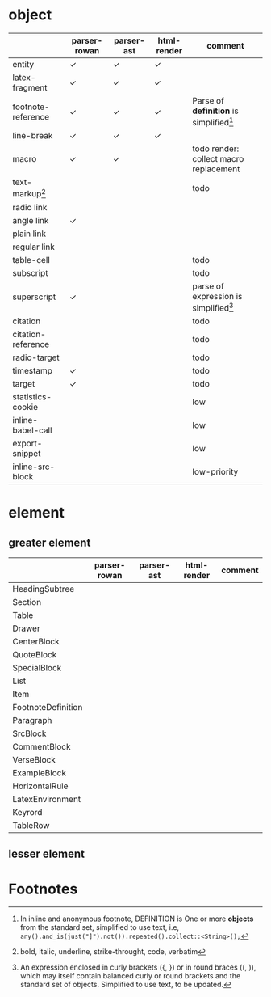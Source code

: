 # object

|  | parser-rowan | parser-ast | html-render | comment |
|----|----|----|----|----|
| entity | ✓ | ✓ | ✓ |  |
| latex-fragment | ✓ | ✓ | ✓ |  |
| footnote-reference | ✓ | ✓ | ✓ | Parse of **definition** is simplified[^1] |
| line-break | ✓ | ✓ | ✓ |  |
| macro | ✓ | ✓ |  | todo render: collect macro replacement |
| text-markup[^2] |  |  |  | todo |
| radio link |  |  |  |  |
| angle link | ✓ |  |  |  |
| plain link |  |  |  |  |
| regular link |  |  |  |  |
| table-cell |  |  |  | todo |
| subscript |  |  |  | todo |
| superscript | ✓ |  |  | parse of expression is simplified[^3] |
| citation |  |  |  | todo |
| citation-reference |  |  |  | todo |
| radio-target |  |  |  | todo |
| timestamp | ✓ |  |  | todo |
| target | ✓ |  |  | todo |
| statistics-cookie |  |  |  | low |
| inline-babel-call |  |  |  | low |
| export-snippet |  |  |  | low |
| inline-src-block |  |  |  | low-priority |

# element

## greater element

|                    | parser-rowan | parser-ast | html-render | comment |
|--------------------|--------------|------------|-------------|---------|
| HeadingSubtree     |              |            |             |         |
| Section            |              |            |             |         |
| Table              |              |            |             |         |
| Drawer             |              |            |             |         |
| CenterBlock        |              |            |             |         |
| QuoteBlock         |              |            |             |         |
| SpecialBlock       |              |            |             |         |
| List               |              |            |             |         |
| Item               |              |            |             |         |
| FootnoteDefinition |              |            |             |         |
| Paragraph          |              |            |             |         |
| SrcBlock           |              |            |             |         |
| CommentBlock       |              |            |             |         |
| VerseBlock         |              |            |             |         |
| ExampleBlock       |              |            |             |         |
| HorizontalRule     |              |            |             |         |
| LatexEnvironment   |              |            |             |         |
| Keyrord            |              |            |             |         |
| TableRow           |              |            |             |         |

## lesser element

# Footnotes

[^1]: In inline and anonymous footnote, DEFINITION is One or more
**objects** from the standard set, simplified to use text, i.e,
​`any().and_is(just("]").not()).repeated().collect::<String>();`​

[^2]: bold, italic, underline, strike-throught, code, verbatim

[^3]: An expression enclosed in curly brackets ({, }) or in round braces
((, )), which may itself contain balanced curly or round brackets
and the standard set of objects. Simplified to use text, to be
updated.
